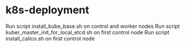 # k8s-deployment
Run script install_kube_base.sh on control and worker nodes
Run script kuber_master_init_for_local_etcd.sh on first control node
Run script install_calico.sh on first control node


